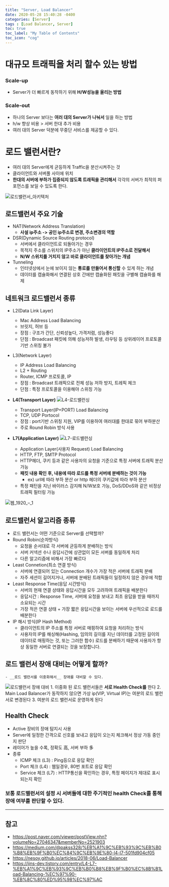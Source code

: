```yaml
---
title: "Server, Load Balancer"
date: 2020-05-28 15:40:28 -0400
categories: [Server]
tags : [Load Balancer, Server]
toc: true
toc_label: "My Table of Contents"
toc_icon: "cog"
---
```


# 대규모 트래픽을 처리 할수 있는 방법

### Scale-up
- Server가 더 빠르게 동작하기 위해 __H/W성능을 올리는 방법__

### Scale-out
- 하나의 Server 보다는 __여러 대의 Server가 나눠서__ 일을 하는 방법
- h/w 향상 비용 > 서버 한대 추가 비용
- 여러 대의 Server 덕분에 무중단 서비스를 제공할 수 있다.


# 로드 밸런서란?
- 여러 대의 Server에게 균등하게 Traffic을 분산시켜주는 것
- 클라이언트와 서버풀 사이에 위치
- __한대의 서버에 부하가 집중되지 않도록 트래픽을 관리해서__ 각각의 서버가 최적의 퍼포먼스를 보일 수 있도록 한다.

![로드밸런서_아키텍처](https://user-images.githubusercontent.com/55946791/83122435-99ca2f80-a10e-11ea-9aa5-80ed8905cbbb.jpg)


## 로드밸런서 주요 기술
- NAT(Network Address Translation)
	- __사설 ip주소 -> 공인 ip주소로 변경, 주소변경의 역할__
- DSR(Dynamic Source Routing protocol)
	- 서버에서 클라이언트로 되돌아가는 경우
	- 목적지 주소를 스위치의 IP주소가 아닌 __클라이언트의 IP주소로 전달해서__
	- __N/W 스위치를 거치지 않고 바로 클라이언트를 찾아가는 개념__
- Tunneling
	- 인터넷상에서 눈에 보이지 않는 __통로를 만들어서 통신할__ 수 있게 하는 개념
	- 데이터를 캡슐화해서 연결된 상호 간에만 캡슐화된 패킷을 구별해 캡슐화를 해제


## 네트워크 로드밸런서 종류
- L2(Data Link Layer)
	- Mac Address Load Balancing
	- 브릿지, 허브 등
	- 장점 : 구조가 간단, 신뢰성높다, 가격저렴, 성능좋다
	- 단점 : Broadcast 패킷에 의해 성능저하 발생, 라우팅 등 상위레이어 프로토콜 기반 스위칭 불가
- L3(Network Layer)
	- IP Address Load Balancing
	- L2 + Routing
	- Router, ICMP 프로토콜, IP
	- 장점 : Broadcast 트래픽으로 전체 성능 저하 방지, 트레픽 체크
	- 단점 : 특정 프로토콜을 이용해야 스위칭 가능
- __L4(Transport Layer)__
![L4-로드밸런싱](https://user-images.githubusercontent.com/55946791/83123692-317c4d80-a110-11ea-869c-e62c4cff2fae.jpg)

	- Transport Layer(IP+PORT) Load Balancing
	- TCP, UDP Portocol
	- 장점 : port기반 스위칭 지원, VIP를 이용하여 여러대를 한대로 묶어 부하분산
	- 주로 Round Robin 방식 사용

- __L7(Application Layer)__
![L7-로드밸런싱](https://user-images.githubusercontent.com/55946791/83123689-304b2080-a110-11ea-8089-6674d04d831b.jpg)

	- Application Layer(사용자 Request) Load Balancing
	- HTTP, FTP, SMTP Protocol
	- HTTP헤더, 쿠키 등과 같은 사용자의 요청을 기준으로 특정 서버에 트래픽 분산 가능
	- __패킷 내용 확인 후, 내용에 따라 로드를 특정 서버에 분배하는 것이 가능__
		- ex) url에 따라 부하 분산 or http 헤더의 쿠키값에 따라 부하 분산
	- 특정 패턴을 지닌 바이러스 감지해 N/W보호 가능, DoS/DDoS와 같은 비정상 트래픽 필터링 가능

![웹_1920_–_1](https://user-images.githubusercontent.com/55946791/83124062-a9e30e80-a110-11ea-9075-a91b798bc0e1.png)


## 로드밸런서 알고리즘 종류
- 로드 밸런서는 어떤 기준으로 Server를 선택할까?
- Round Robin(순차방식)
	- 요청을 순서대로 각 서버에 균등하게 분배하는 방식
	- 서버 커넥션 수나 응답시간에 상관없이 모든 서버를 동일하게 처리
	- 다른 알고리즘에 비해서 가장 빠르다
- Least Connetion(최소 연결 방식)
	- 서버에 연결되어 있는 Connection 개수가 가장 적은 서버에 트래픽 분배
	- 자주 세션이 길어지거나, 서버에 분배된 트래픽들이 일정하지 않은 경우에 적합
- Least Response Time(응답 시간방식)
	- 서버의 현재 연결 상태와 응답시간을 모두 고려하여 트래픽을 배분한다
	- 응답시간 : Response Time, 서버에 요청을 보내고 최초 응답을 받을 때까지 소요되는 시간
	- 가장 적은 연결 상태 + 가장 짧은 응답시간을 보이는 서버에 우선적으로 로드를 배분한다
- IP 해시 방식(IP Hash Method)
	- 클라이언트의 IP 주소를 특정 서버로 매핑하여 요청을 처리하는 방식
	- 사용자의 IP를 해싱해(Hashing, 임의의 길이를 지닌 데이터를 고정된 길이의 데이터로 매핑하는 것, 또는 그러한 함수) 로드를 분배하기 때문에 사용자가 항상 동일한 서버로 연결되는 것을 보장합니다.


## 로드 밸런서 장애 대비는 어떻게 할까?
	- __로드 밸런서를 이중화해서__ 장애를 대비할 수 있다.
![로드밸런서 장애 대비](https://user-images.githubusercontent.com/55946791/83124800-a734e900-a111-11ea-987e-54490e6bd655.gif)
	1. 이중화 된 로드 밸런서들은 __서로 Health Check를__ 한다
	2. Main Load Balancer가 동작하지 않으면 가상 ip(VIP, Virtual IP)는 여분의 로드 밸런서로 변경된다
	3. 여분의 로드 밸런서로 운영하게 된다

## Health Check
- Active 장비의 장애 탐지시 사용
- Server에 일정한 간격으로 신호를 보내고 응답이 오는지 체크해서 정상 가동 중인지 판단
- 레이어가 높을 수록, 정확도 高, 서버 부하 多
- 종류
	- ICMP 체크 (L3) : Ping등으로 응답 확인
	- Port 체크 (L4) : 웹일경우, 80번 포트로 응답 확인
	- Service 체크 (L7) : HTTP통신을 확인하는 경우, 특정 페이지가 제대로 표시되는지 확인

### 보통 로드밸런서의 설정 시 서버들에 대한 주기적인 health Check를 통해 장애 여부를 판단할 수 있다.



---
## 참고

- <https://post.naver.com/viewer/postView.nhn?volumeNo=27046347&memberNo=2521903>
- <https://medium.com/@pakss328/%EB%A1%9C%EB%93%9C%EB%B0%B8%EB%9F%B0%EC%84%9C%EB%9E%80-l4-l7-501fd904cf05>
- <https://nesoy.github.io/articles/2018-06/Load-Balancer>
- <https://jins-dev.tistory.com/entry/L4-L7-%EB%A1%9C%EB%93%9C%EB%B0%B8%EB%9F%B0%EC%8B%B1Load-Balancing-%EC%97%90-%EB%8C%80%ED%95%98%EC%97%AC>
